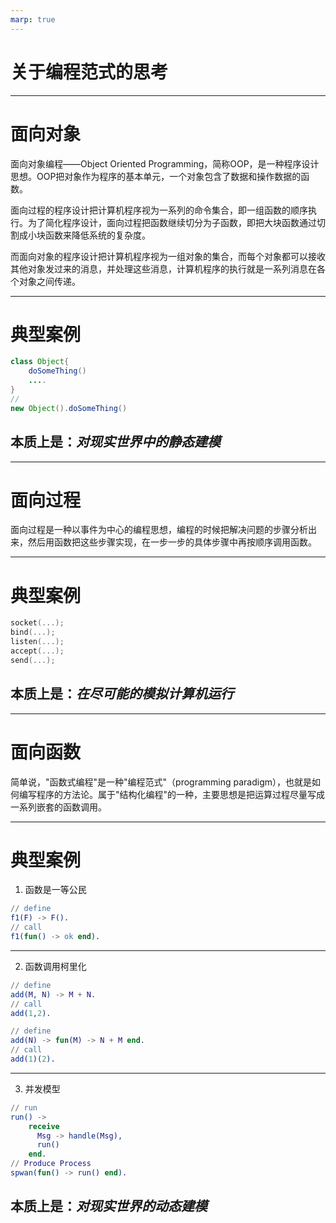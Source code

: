 ```yaml
---
marp: true
---
```


# 关于编程范式的思考

---
# 面向对象
面向对象编程——Object Oriented Programming，简称OOP，是一种程序设计思想。OOP把对象作为程序的基本单元，一个对象包含了数据和操作数据的函数。

面向过程的程序设计把计算机程序视为一系列的命令集合，即一组函数的顺序执行。为了简化程序设计，面向过程把函数继续切分为子函数，即把大块函数通过切割成小块函数来降低系统的复杂度。

而面向对象的程序设计把计算机程序视为一组对象的集合，而每个对象都可以接收其他对象发过来的消息，并处理这些消息，计算机程序的执行就是一系列消息在各个对象之间传递。

---
# 典型案例
```java
class Object{
    doSomeThing()
    ....
}
//
new Object().doSomeThing()
```
## 本质上是：*对现实世界中的静态建模*

---
# 面向过程
面向过程是一种以事件为中心的编程思想，编程的时候把解决问题的步骤分析出来，然后用函数把这些步骤实现，在一步一步的具体步骤中再按顺序调用函数。

---
# 典型案例
```C
socket(...);
bind(...);
listen(...);
accept(...);
send(...);
```
## 本质上是：*在尽可能的模拟计算机运行*

---
# 面向函数
简单说，"函数式编程"是一种"编程范式"（programming paradigm），也就是如何编写程序的方法论。属于"结构化编程"的一种，主要思想是把运算过程尽量写成一系列嵌套的函数调用。

---
# 典型案例
1. 函数是一等公民
```erlang
// define
f1(F) -> F().
// call
f1(fun() -> ok end).
```

---
2. 函数调用柯里化
```erlang
// define
add(M, N) -> M + N.
// call
add(1,2).
```

```erlang
// define
add(N) -> fun(M) -> N + M end.
// call
add(1)(2).
```

---
3. 并发模型

```erlang
// run
run() ->
    receive
      Msg -> handle(Msg),
      run()
    end.
// Produce Process
spwan(fun() -> run() end).
```
## 本质上是：*对现实世界的动态建模*